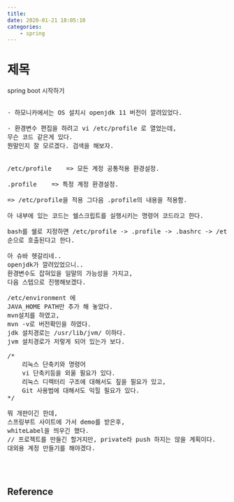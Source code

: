 ```yaml
---
title: 
date: 2020-01-21 18:05:10
categories:
    - spring
---
```


# 제목

spring boot 시작하기

<pre>

- 하모니카에서는 OS 설치시 openjdk 11 버전이 깔려있었다.

- 환경변수 편집을 하려고 vi /etc/profile 로 열었는데,
무슨 코드 같은게 있다.
뭔말인지 잘 모르겠다. 검색을 해보자.


/etc/profile    => 모든 계정 공통적용 환경설정.

.profile    => 특정 계정 환경설정.

=> /etc/profile을 적용 그다음 .profile의 내용을 적용함.

아 내부에 있는 코드는 쉘스크립트를 실행시키는 명령어 코드라고 한다.

bash를 쉘로 지정하면 /etc/profile -> .profile -> .bashrc -> /etc/bashrc
순으로 호출된다고 한다.

아 슈바 헷갈리네..
openjdk가 깔려있었으니..
환경변수도 잡혀있을 일말의 가능성을 가지고,
다음 스텝으로 진행해보겠다.

/etc/environment 에 
JAVA_HOME PATH만 추가 해 놓았다.
mvn설치를 하였고,
mvn -v로 버전확인을 하였다.
jdk 설치경로는 /usr/lib/jvm/ 이하다.
jvm 설치경로가 저렇게 되어 있는가 보다.

/*
    리눅스 단축키와 명령어
    vi 단축키등을 외울 필요가 있다.
    리눅스 디렉터리 구조에 대해서도 짚을 필요가 있고,
    Git 사용법에 대해서도 익힐 필요가 있다.
*/    

뭐 개판이긴 한데,
스프링부트 사이트에 가서 demo를 받은후,
whiteLabel을 띄우긴 했다.
// 프로젝트를 만들긴 할거지만, private라 push 하지는 않을 계획이다.
대외용 계정 만들기를 해야겠다.



</pre>

## Reference


